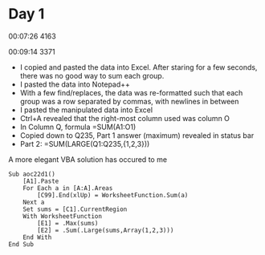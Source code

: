 # Day 1

00:07:26  4163

00:09:14  3371

* I copied and pasted the data into Excel. After staring for a few seconds, there was no good way to sum each group.
* I pasted the data into Notepad++
* With a few find/replaces, the data was re-formatted such that each group was a row separated by commas, with newlines in between
* I pasted the manipulated data into Excel
* Ctrl+A revealed that the right-most column used was column O
* In Column Q, formula =SUM(A1:O1)
* Copied down to Q235, Part 1 answer (maximum) revealed in status bar
* Part 2: =SUM(LARGE(Q1:Q235,{1,2,3}))

A more elegant VBA solution has occured to me

    Sub aoc22d1()
        [A1].Paste
        For Each a in [A:A].Areas
            [C99].End(xlUp) = WorksheetFunction.Sum(a)
        Next a
        Set sums = [C1].CurrentRegion
        With WorksheetFunction
            [E1] = .Max(sums)
            [E2] = .Sum(.Large(sums,Array(1,2,3)))
        End With
    End Sub